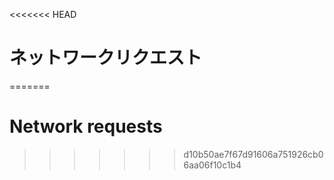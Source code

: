 
<<<<<<< HEAD
# ネットワークリクエスト
=======
# Network requests
>>>>>>> d10b50ae7f67d91606a751926cb06aa06f10c1b4
